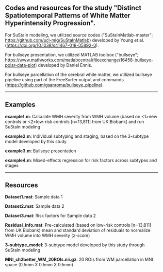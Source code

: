 ## Codes and resources for the study "Distinct Spatiotemporal Patterns of White Matter Hyperintensity Progression".

For SuStaIn modeling, we utilized source codes ("SuStaInMatlab-master"; https://github.com/ucl-mig/SuStaInMatlab) developed by Young et al. (https://doi.org/10.1038/s41467-018-05892-0).

For bullseye presentation, we utilized MATLAB toolbox ("bullseye"; https://www.mathworks.com/matlabcentral/fileexchange/16458-bullseye-polar-data-plot) developed by Daniel Ennis.

For bullseye parcellation of the cerebral white matter, we utilized bullseye pipeline using part of the FreeSurfer output and commands (https://github.com/gsanroma/bullseye_pipeline).

---

## **Examples**

**example1.m**: Calculate WMH severity from WMH volume (based on <1>new controls or <2>low-risk controls [n=13,811] from UK Biobank) and run SuStaIn modeling

**example2.m**: Individual subtyping and staging, based on the 3-subtype model developed by this study

**example3.m**: Bullseye presentation

**example4.m**: Mixed-effects regression for risk factors across subtypes and stages

---

## **Resources**

**Dataset1.mat**: Sample data 1

**Dataset2.mat**: Sample data 2

**Dataset3.mat**: Risk factors for Sample data 2

**Residual_info.mat**: Pre-calculated (based on low-risk controls [n=13,811] from UK Biobank) mean and standard deviation of residuals to normalize WMH volume into WMH severity (z-score)

**3-subtype_model**: 3-subtype model developed by this study through SuStaIn modeling

**MNI_ch2better_WM_20ROIs.nii.gz**: 20 ROIs from WM parcellation in MNI space (0.5mm X 0.5mm X 0.5mm)
